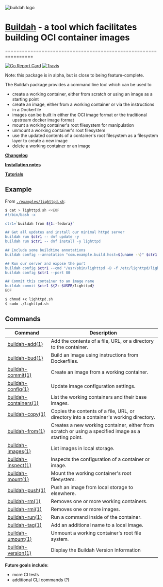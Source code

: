 ![buildah logo](https://cdn.rawgit.com/projectatomic/buildah/master/logos/buildah-logo_large.png)

# [Buildah](https://www.youtube.com/embed/YVk5NgSiUw8) - a tool which facilitates building OCI container images
================================================================

[![Go Report Card](https://goreportcard.com/badge/github.com/projectatomic/buildah)](https://goreportcard.com/report/github.com/projectatomic/buildah)
[![Travis](https://travis-ci.org/projectatomic/buildah.svg?branch=master)](https://travis-ci.org/projectatomic/buildah)

Note: this package is in alpha, but is close to being feature-complete.

The Buildah package provides a command line tool which can be used to
* create a working container, either from scratch or using an image as a starting point
* create an image, either from a working container or via the instructions in a Dockerfile
* images can be built in either the OCI image format or the traditional upstream docker image format
* mount a working container's root filesystem for manipulation
* unmount a working container's root filesystem
* use the updated contents of a container's root filesystem as a filesystem layer to create a new image
* delete a working container or an image

**[Changelog](CHANGELOG.md)**

**[Installation notes](install.md)**

**[Tutorials](docs/tutorials/README.md)**

## Example 

From [`./examples/lighttpd.sh`](examples/lighttpd.sh):

```bash
$ cat > lighttpd.sh <<EOF
#!/bin/bash -x

ctr1=`buildah from ${1:-fedora}`

## Get all updates and install our minimal httpd server
buildah run $ctr1 -- dnf update -y
buildah run $ctr1 -- dnf install -y lighttpd

## Include some buildtime annotations
buildah config --annotation "com.example.build.host=$(uname -n)" $ctr1

## Run our server and expose the port
buildah config $ctr1 --cmd "/usr/sbin/lighttpd -D -f /etc/lighttpd/lighttpd.conf"
buildah config $ctr1 --port 80

## Commit this container to an image name
buildah commit $ctr1 ${2:-$USER/lighttpd}
EOF

$ chmod +x lighttpd.sh
$ sudo ./lighttpd.sh
```

## Commands
| Command                                              | Description                                                                                          |
| ---------------------------------------------------- | ---------------------------------------------------------------------------------------------------- |
| [buildah-add(1)](/docs/buildah-add.md)               | Add the contents of a file, URL, or a directory to the container.                                    |
| [buildah-bud(1)](/docs/buildah-bud.md)               | Build an image using instructions from Dockerfiles.                                                  |
| [buildah-commit(1)](/docs/buildah-commit.md)         | Create an image from a working container.                                                            |
| [buildah-config(1)](/docs/buildah-config.md)         | Update image configuration settings.                                                                 |
| [buildah-containers(1)](/docs/buildah-containers.md) | List the working containers and their base images.                                                   |
| [buildah-copy(1)](/docs/buildah-copy.md)             | Copies the contents of a file, URL, or directory into a container's working directory.               |
| [buildah-from(1)](/docs/buildah-from.md)             | Creates a new working container, either from scratch or using a specified image as a starting point. |
| [buildah-images(1)](/docs/buildah-images.md)         | List images in local storage.                                                                        |
| [buildah-inspect(1)](/docs/buildah-inspect.md)       | Inspects the configuration of a container or image.                                                  |
| [buildah-mount(1)](/docs/buildah-mount.md)           | Mount the working container's root filesystem.                                                       |
| [buildah-push(1)](/docs/buildah-push.md)             | Push an image from local storage to elsewhere.                                                       |
| [buildah-rm(1)](/docs/buildah-rm.md)                 | Removes one or more working containers.                                                              |
| [buildah-rmi(1)](/docs/buildah-rmi.md)               | Removes one or more images.                                                                          |
| [buildah-run(1)](/docs/buildah-run.md)               | Run a command inside of the container.                                                               |
| [buildah-tag(1)](/docs/buildah-tag.md)               | Add an additional name to a local image.                                                             |
| [buildah-umount(1)](/docs/buildah-umount.md)         | Unmount a working container's root file system.                                                      |
| [buildah-version(1)](/docs/buildah-version.md)       | Display the Buildah Version Information             |

**Future goals include:**
* more CI tests
* additional CLI commands (?)
